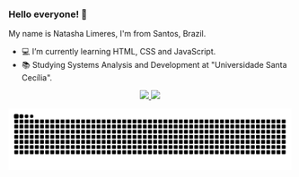 ### Hello everyone! 👋
My name is Natasha Limeres, I'm from Santos, Brazil. 

- 💻 I’m currently learning HTML, CSS and JavaScript.
- 📚 Studying Systems Analysis and Development at "Universidade Santa Cecília".

<div align="center">
  <a href="https://github.com/NatashaLimeres">
  <img height="180em" src="https://github-readme-stats.vercel.app/api?username=NatashaLimeres&show_icons=true&theme=buefy&include_all_commits=true&count_private=true"/>
  <img height="182em" src="https://github-readme-stats.vercel.app/api/top-langs/?username=NatashaLimeres&layout=compact&langs_count=7&theme=buefy"/>
</div>
  
![Snake animation](https://github.com/NatashaLimeres/NatashaLimeres/blob/output/github-contribution-grid-snake.svg)
